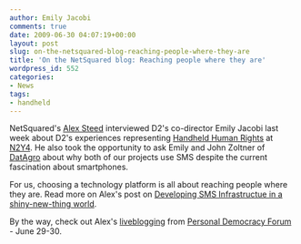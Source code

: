 ```yaml
---
author: Emily Jacobi
comments: true
date: 2009-06-30 04:07:19+00:00
layout: post
slug: on-the-netsquared-blog-reaching-people-where-they-are
title: 'On the NetSquared blog: Reaching people where they are'
wordpress_id: 552
categories:
- News
tags:
- handheld
---
```


NetSquared's [Alex Steed](http://alexsteed.com/) interviewed D2's co-director Emily Jacobi last week about D2's experiences representing [Handheld Human Rights](http://www.netsquared.org/projects/handheld-human-rights) at [N2Y4](http://www.netsquared.org/conference/n2y4). He also took the opportunity to ask Emily and John Zoltner of [DatAgro](http://www.netsquared.org/projects/datagro) about why both of our projects use SMS despite the current fascination about smartphones.

For us, choosing a technology platform is all about reaching people where they are. Read more on Alex's post on [Developing SMS Infrastructue in a shiny-new-thing world](http://www.netsquared.org/blog/alexsteed/developing-sms-infrastructure-shiny-new-thing-would).

By the way, check out Alex's [liveblogging](http://netsquared.org/blog/alexsteed) from [Personal Democracy Forum](http://personaldemocracy.com/pdf-conference/personal-democracy-forum-conference) - June 29-30.
